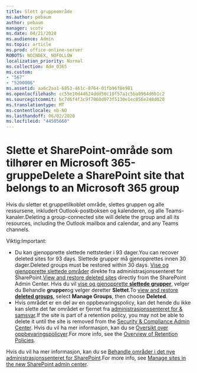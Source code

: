```yaml
---
title: Slett gruppeområde
ms.author: pebaum
author: pebaum
manager: scotv
ms.date: 04/21/2020
ms.audience: Admin
ms.topic: article
ms.prod: office-online-server
ROBOTS: NOINDEX, NOFOLLOW
localization_priority: Normal
ms.collection: Adm_O365
ms.custom:
- "567"
- "5200006"
ms.assetid: aa6c2aa1-6853-461c-8764-01fb96f8e981
ms.openlocfilehash: cc55e10d44624ddd56c10f57a1c5ba0964d6b1c2
ms.sourcegitcommit: bc7d6f4f3c9f7060d073f5130e1ec856e248d020
ms.translationtype: MT
ms.contentlocale: nb-NO
ms.lasthandoff: 06/02/2020
ms.locfileid: "44505660"
---
```

# <a name="delete-a-sharepoint-site-that-belongs-to-an-microsoft-365-group"></a><span data-ttu-id="25188-102">Slette et SharePoint-område som tilhører en Microsoft 365-gruppe</span><span class="sxs-lookup"><span data-stu-id="25188-102">Delete a SharePoint site that belongs to an Microsoft 365 group</span></span>

<span data-ttu-id="25188-103">Hvis du sletter et gruppetilkoblet område, slettes gruppen og alle ressursene, inkludert Outlook-postboksen og kalenderen, og alle Teams-kanaler.</span><span class="sxs-lookup"><span data-stu-id="25188-103">Deleting a group-connected site will delete the group and all its resources, including the Outlook mailbox and calendar, and any Teams channels.</span></span>
  
<span data-ttu-id="25188-104">Viktig:</span><span class="sxs-lookup"><span data-stu-id="25188-104">Important:</span></span>

- <span data-ttu-id="25188-105">Du kan gjenopprette slettede nettsteder i 93 dager.</span><span class="sxs-lookup"><span data-stu-id="25188-105">You can recover deleted sites for 93 days.</span></span> <span data-ttu-id="25188-106">Slettede grupper må gjenopprettes innen 30 dager.</span><span class="sxs-lookup"><span data-stu-id="25188-106">Deleted groups must be restored within 30 days.</span></span> <span data-ttu-id="25188-107">[Vise og gjenopprette slettede områder](https://admin.microsoft.com/sharepoint?page=recyclebin&modern=true) direkte fra administrasjonssenteret for SharePoint.</span><span class="sxs-lookup"><span data-stu-id="25188-107">[View and restore deleted sites](https://admin.microsoft.com/sharepoint?page=recyclebin&modern=true) directly from the SharePoint Admin Center.</span></span> <span data-ttu-id="25188-108">Hvis du vil [vise og gjenopprette **slettede grupper**](https://outlook.office.com/people/group/deleted), velger du Behandle **grupper**og velger deretter **Slettet**.</span><span class="sxs-lookup"><span data-stu-id="25188-108">To [view and restore **deleted groups**](https://outlook.office.com/people/group/deleted), select **Manage Groups**, then choose **Deleted**.</span></span>
- <span data-ttu-id="25188-109">Hvis området er en del av en oppbevaringspolicy, kan det hende du ikke kan slette det før området er fjernet fra [administrasjonssenteret for & samsvar](https://protection.office.com/?rfr=AdminCenter#/retention).</span><span class="sxs-lookup"><span data-stu-id="25188-109">If the site is part of a retention policy, you may not be able to delete it until the site is removed from the [Security & Compliance Admin Center](https://protection.office.com/?rfr=AdminCenter#/retention).</span></span> <span data-ttu-id="25188-110">Hvis du vil ha mer informasjon, kan du se [Oversikt over oppbevaringspolicyer](https://docs.microsoft.com/microsoft-365/compliance/retention-policies).</span><span class="sxs-lookup"><span data-stu-id="25188-110">For more info, see the [Overview of Retention Policies](https://docs.microsoft.com/microsoft-365/compliance/retention-policies).</span></span>
  
<span data-ttu-id="25188-111">Hvis du vil ha mer informasjon, kan du se [Behandle områder i det nye administrasjonssenteret for SharePoint](https://docs.microsoft.com/sharepoint/manage-sites-in-new-admin-center).</span><span class="sxs-lookup"><span data-stu-id="25188-111">For more info, see [Manage sites in the new SharePoint admin center](https://docs.microsoft.com/sharepoint/manage-sites-in-new-admin-center).</span></span>

